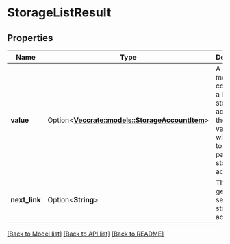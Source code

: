 # StorageListResult

## Properties

Name | Type | Description | Notes
------------ | ------------- | ------------- | -------------
**value** | Option<[**Vec<crate::models::StorageAccountItem>**](StorageAccountItem.md)> | A response message containing a list of storage accounts in the key vault along with a link to the next page of storage accounts. | [optional][readonly]
**next_link** | Option<**String**> | The URL to get the next set of storage accounts. | [optional][readonly]

[[Back to Model list]](../README.md#documentation-for-models) [[Back to API list]](../README.md#documentation-for-api-endpoints) [[Back to README]](../README.md)


